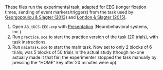These files run the experimental task, adapted for EEG (longer fixation times, sending of event markers/triggers) from the task used by [Georgopoulou & Slagter (2013)](https://doi.org/10.1371/journal.pone.0064681) and [London & Slagter (2015)](https://doi.org/10.1162/jocn_a_00867).

1. Open `AB_tDCS-EEG.exp` with [Presentation](https://www.neurobs.com/) (Neurobehavioral systems, Inc.).
2. Run `practice.sce` to start the practice version of the task (20 trials), with task instructions.
3. Run `mainTask.sce` to start the main task. Now set to only 2 blocks of 6 trials; was 5 blocks of 50 trials in the actual study (though no-one actually made it that far; the experimenter stopped the task manually by pressing the "HOME" key after 20 minutes were up).
